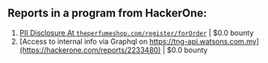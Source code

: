 ## Reports in a program from HackerOne:
1. [PII Disclosure At `theperfumeshop.com/register/forOrder`](https://hackerone.com/reports/1618100) | $0.0 bounty
2. [Access to internal info via Graphql on https://tng-api.watsons.com.my](https://hackerone.com/reports/2233480) | $0.0 bounty
